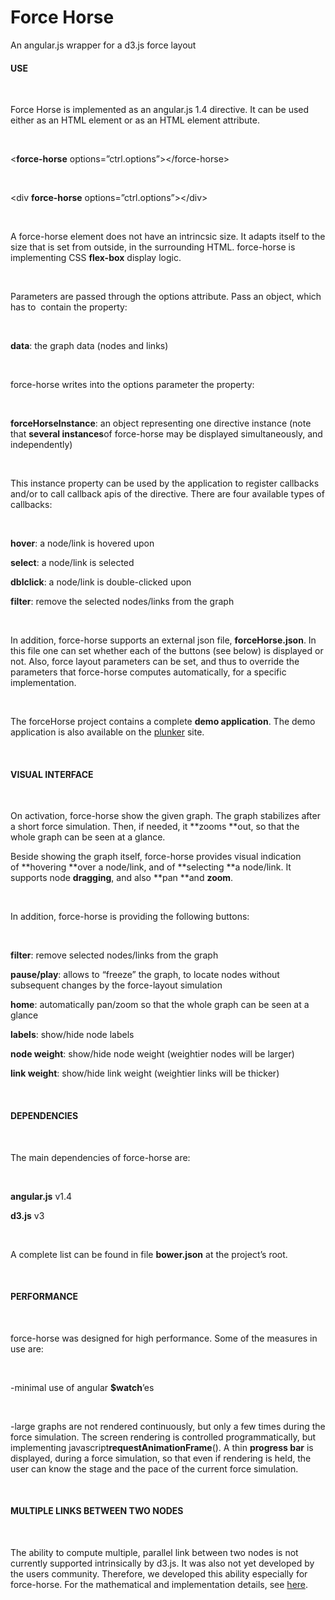 # Force Horse

An angular.js wrapper for a d3.js force layout


#### USE
 

Force Horse is implemented as an angular.js 1.4 directive. It can be used either as an HTML element or as an HTML element attribute.

 

&lt;**force-horse** options=”ctrl.options”&gt;&lt;/force-horse&gt;

 

&lt;div **force-horse** options=”ctrl.options”&gt;&lt;/div&gt;

 

A force-horse element does not have an intrincsic size. It adapts itself to the size that is set from outside, in the surrounding HTML. force-horse is implementing CSS **flex-box** display logic.

 

Parameters are passed through the options attribute. Pass an object, which has to  contain the property:

 

**data**: the graph data (nodes and links)

 

force-horse writes into the options parameter the property:

 

**forceHorseInstance**: an object representing one directive instance (note that **several instances**of force-horse may be displayed simultaneously, and independently)

 

This instance property can be used by the application to register callbacks and/or to call callback apis of the directive. There are four available types of callbacks:

 

**hover**: a node/link is hovered upon

**select**: a node/link is selected

**dblclick**: a node/link is double-clicked upon

**filter**: remove the selected nodes/links from the graph

 

In addition, force-horse supports an external json file, **forceHorse.json**. In this file one can set whether each of the buttons (see below) is displayed or not. Also, force layout parameters can be set, and thus to override the parameters that force-horse computes automatically, for a specific implementation.

 

The forceHorse project contains a complete **demo application**. The demo application is also available on the [plunker](http://embed.plnkr.co/SYmehtaAnQVyMpLJJY2B/?show=preview) site.

 

#### VISUAL INTERFACE

 

On activation, force-horse show the given graph. The graph stabilizes after a short force simulation. Then, if needed, it **zooms **out, so that the whole graph can be seen at a glance.

Beside showing the graph itself, force-horse provides visual indication of **hovering **over a node/link, and of **selecting **a node/link. It supports node **dragging**, and also **pan **and **zoom**.

 

In addition, force-horse is providing the following buttons:

 

**filter**: remove selected nodes/links from the graph

**pause/play**: allows to “freeze” the graph, to locate nodes without subsequent changes by the force-layout simulation

**home**: automatically pan/zoom so that the whole graph can be seen at a glance

**labels**: show/hide node labels

**node weight**: show/hide node weight (weightier nodes will be larger)

**link weight**: show/hide link weight (weightier links will be thicker)

 

#### DEPENDENCIES

 

The main dependencies of force-horse are:

 

**angular.js** v1.4

**d3.js** v3

 

A complete list can be found in file **bower.json** at the project’s root.

 

#### PERFORMANCE

 

force-horse was designed for high performance. Some of the measures in use are:

 

-minimal use of angular **$watch**’es

 

-large graphs are not rendered continuously, but only a few times during the force simulation. The screen rendering is controlled programmatically, but implementing javascript**requestAnimationFrame**(). A thin **progress bar** is displayed, during a force simulation, so that even if rendering is held, the user can know the stage and the pace of the current force simulation.

 

#### MULTIPLE LINKS BETWEEN TWO NODES

 

The ability to compute multiple, parallel link between two nodes is not currently supported intrinsically by d3.js. It was also not yet developed by the users community. Therefore, we developed this ability especially for force-horse. For the mathematical and implementation details, see [here](http://webiks.com/d3-js-force-layout-straight-parallel-links/).
